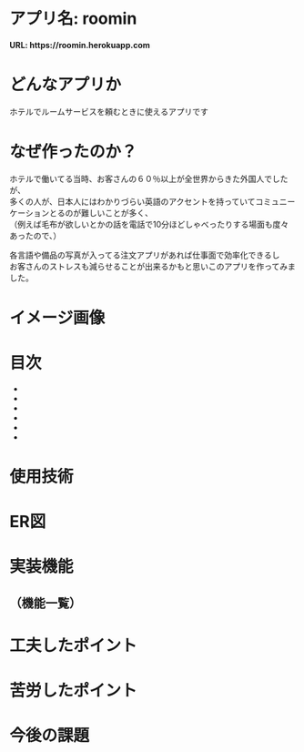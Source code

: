 # アプリ名: roomin

<h4> URL: https://roomin.herokuapp.com</h4>

# どんなアプリか
ホテルでルームサービスを頼むときに使えるアプリです

# なぜ作ったのか？
ホテルで働いてる当時、お客さんの６０％以上が全世界からきた外国人でしたが、<br>
多くの人が、日本人にはわかりづらい英語のアクセントを持っていてコミュニーケーションとるのが難しいことが多く、<br>
（例えば毛布が欲しいとかの話を電話で10分ほどしゃべったりする場面も度々あったので、）<br>

各言語や備品の写真が入ってる注文アプリがあれば仕事面で効率化できるし<br>
お客さんのストレスも減らせることが出来るかもと思いこのアプリを作ってみました。<br>

# イメージ画像

# 目次

-
-
-
-
-
-

# 使用技術
# ER図

# 実装機能
## （機能一覧）
# 工夫したポイント
# 苦労したポイント
# 今後の課題
